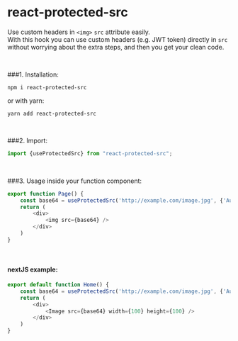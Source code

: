 # react-protected-src

Use custom headers in `<img>` `src` attribute easily. <br />
With this hook you can use custom headers (e.g. JWT token) directly in `src` without worrying about the extra steps, and then you get your clean code.

<br />

###1. Installation:

```shell
npm i react-protected-src
```
or with yarn: 
```shell
yarn add react-protected-src
```
<br />

###2. Import:

```javascript
import {useProtectedSrc} from "react-protected-src";
```
<br />

###3. Usage inside your function component:
```javascript
export function Page() {
    const base64 = useProtectedSrc('http://example.com/image.jpg', {'Authorization': 'Bearer SOME_TOKEN'})
    return (
        <div>
            <img src={base64} />
        </div>
    )
}
```

<br />

#### nextJS example:

```javascript
export default function Home() {
    const base64 = useProtectedSrc('http://example.com/image.jpg', {'Authorization': 'Bearer SOME_TOKEN'})
    return (
        <div>
            <Image src={base64} width={100} height={100} />
        </div>
    )
}
```